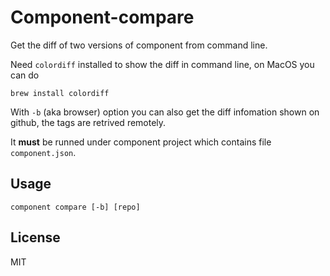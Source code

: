 # Component-compare

Get the diff of two versions of component from command line.

Need `colordiff` installed to show the diff in command line, on MacOS you can do

    brew install colordiff

With `-b` (aka browser) option you can also get the diff infomation shown on github, the tags are retrived remotely.

It **must** be runned under component project which contains file `component.json`.

## Usage

    component compare [-b] [repo]

## License

MIT
